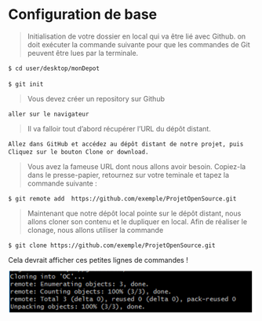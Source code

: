 # Configuration de base

> Initialisation de votre dossier en local qui va être lié avec Github.
on doit exécuter la commande suivante pour que les commandes de Git peuvent être lues par la terminale.
```
$ cd user/desktop/monDepot

$ git init

```

> Vous devez créer un repository sur Github
```
aller sur le navigateur
```

> Il va falloir tout d’abord récupérer l’URL du dépôt distant.
```
Allez dans GitHub et accédez au dépôt distant de notre projet, puis Cliquez sur le bouton Clone or download.

```
> Vous avez la fameuse URL dont nous allons avoir besoin. Copiez-la dans le presse-papier, retournez sur votre teminale et tapez la commande suivante :

```
$ git remote add  https://github.com/exemple/ProjetOpenSource.git

```
> Maintenant que notre dépôt local pointe sur le dépôt distant, nous allons cloner son contenu et le dupliquer en local. Afin de réaliser le clonage, nous allons utiliser la commande 

```
$ git clone https://github.com/exemple/ProjetOpenSource.git

```
Cela devrait afficher ces petites lignes de commandes !

 ![](assets/15549712882555_9.png?)
